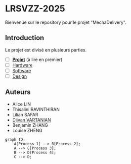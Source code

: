 # LRSVZZ-2025
Bienvenue sur le repository pour le projet "MechaDelivery". 

## Introduction 
Le projet est divisé en plusieurs parties. 

- [ ] **[Projet](docs/Projet.md)** (à lire en premier) 
- [ ] [Hardware](docs/Hardware.md) 
- [ ] [Software](docs/Software.md) 
- [ ] [Design](docs/Design.md) 

## Auteurs 
- Alice LIN 
- Thisalini RAVINTHIRAN 
- Lilian SAFAR 
- [Djivan VARTANIAN](docs/People/VARTANIAN%20Djivan.md) 
- Benjamin ZHANG 
- Louise ZHENG 



```mermaid
graph TD;
    A[Process 1] --> B[Process 2];
    A --> C[Process 3];
    B --> D[Process 4];
    C --> D;
```
